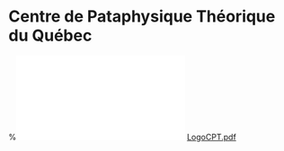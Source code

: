# Centre de Pataphysique Théorique du Québec
%![Alt text](LogoCPT.pdf)
[LogoCPT.pdf](https://github.com/user-attachments/files/22314864/LogoCPT.pdf)

